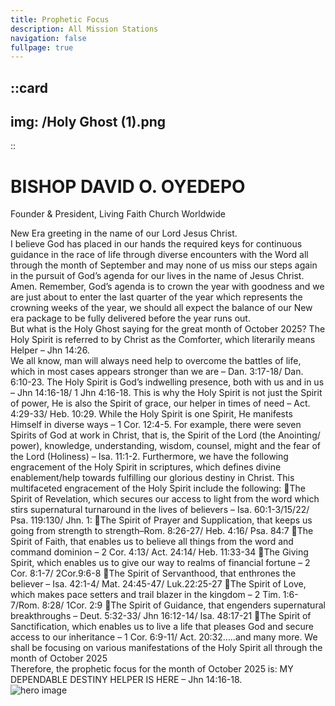 ```yaml
---
title: Prophetic Focus
description: All Mission Stations
navigation: false
fullpage: true
---
```


::card
---
img: /Holy Ghost (1).png
---
::

<span class="bg-white dark:bg-gray-900">
  <div class="grid max-w-screen-xl px-4 pt-20 pb-8 mx-auto lg:gap-8 xl:gap-0 lg:py-16 lg:grid-cols-12 lg:pt-28">
    <div class="mr-auto place-self-center lg:col-span-7">
      <h1
        class="max-w-2xl mb-4 text-4xl font-extrabold leading-none tracking-tight md:text-5xl xl:text-6xl dark:text-white">
        BISHOP DAVID O. OYEDEPO
      </h1>

  <p class="max-w-2xl mb-6 font-light text-gray-500 lg:mb-8 md:text-lg lg:text-xl dark:text-gray-400">
        Founder & President, Living Faith Church Worldwide
      </p>

  <div class="max-w-2xl mb-6 font-normal text-gray-700 lg:mb-8 md:text-base lg:text-lg dark:text-gray-300">
        New Era greeting in the name of our Lord Jesus Christ. <br> I believe God has placed in our hands the required keys for continuous guidance in the race of life through diverse encounters with the Word all through the month of September and may none of us miss our steps again in the pursuit of God’s agenda for our lives in the name of Jesus Christ. Amen. Remember, God’s agenda is to crown the year with goodness and we are just about to enter the last quarter of the year which represents the crowning weeks of the year, we should all expect the balance of our New era package to be fully delivered before the year runs out. <br>  
        But what is the Holy Ghost saying for the great month of October 2025? The Holy Spirit is referred to by Christ as the Comforter, which literarily means Helper – Jhn 14:26. <br> We all know, man will always need help to overcome the battles of life, which in most cases appears stronger than we are – Dan. 3:17-18/ Dan. 6:10-23. The Holy Spirit is God’s indwelling presence, both with us and in us – Jhn 14:16-18/ 1 Jhn 4:16-18. This is why the Holy Spirit is not just the Spirit of power, He is also the Spirit of grace, our helper in times of need – Act. 4:29-33/ Heb. 10:29. While the Holy Spirit is one Spirit, He manifests Himself in diverse ways – 1 Cor. 12:4-5. For example, there were seven Spirits of God at work in Christ, that is, the Spirit of the Lord (the Anointing/ power), knowledge, understanding, wisdom, counsel, might and the fear of the Lord (Holiness) – Isa. 11:1-2. Furthermore, we have the following engracement of the Holy Spirit in scriptures, which defines divine enablement/help towards fulfilling our glorious destiny in Christ. This multifaceted engracement of the Holy Spirit include the following: The Spirit of Revelation, which secures our access to light from the word which stirs supernatural turnaround in the lives of believers – Isa. 60:1-3/15/22/ Psa. 119:130/ Jhn. 1: The Spirit of Prayer and Supplication, that keeps us going from strength to strength–Rom. 8:26-27/ Heb. 4:16/ Psa. 84:7 The Spirit of Faith, that enables us to believe all things from the word and command dominion – 2 Cor. 4:13/ Act. 24:14/ Heb. 11:33-34 The Giving Spirit, which enables us to give our way to realms of financial fortune – 2 Cor. 8:1-7/ 2Cor.9:6-8 The Spirit of Servanthood, that enthrones the believer – Isa. 42:1-4/ Mat. 24:45-47/ Luk.22:25-27 The Spirit of Love, which makes pace setters and trail blazer in the kingdom – 2 Tim. 1:6-7/Rom. 8:28/ 1Cor. 2:9 The Spirit of Guidance, that engenders supernatural breakthroughs – Deut. 5:32-33/ Jhn 16:12-14/  Isa. 48:17-21 The Spirit of Sanctification, which enables us to live a life that pleases God and secure access to our inheritance – 1 Cor. 6:9-11/ Act. 20:32…..and many more. We shall be focusing on various manifestations of the Holy Spirit all through the month of October 2025 <br> Therefore, the prophetic focus for the month of October 2025 is: MY DEPENDABLE DESTINY HELPER IS HERE – Jhn 14:16-18.
      </div>
    </div>

  <div class="hidden lg:mt-0 lg:col-span-5 lg:flex">
      <img src="/about.jpg" alt="hero image">
    </div>
  </div>
</span>




